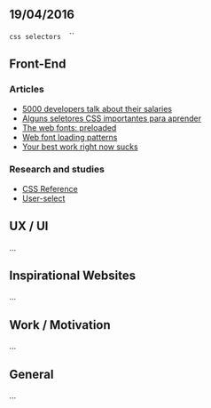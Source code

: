 19/04/2016
----------

`css selectors` `` `` ``

## Front-End

### Articles

- [5000 developers talk about their salaries](https://medium.freecodecamp.com/5-000-developers-talk-about-their-salaries-d13ddbb17fb8#.vtu6hkms9)
- [Alguns seletores CSS importantes para aprender](http://willianjusten.com.br/alguns-seletores-css-importantes-para-aprender/)
- [The web fonts: preloaded](http://www.zachleat.com/web/preload/)
- [Web font loading patterns](https://www.bramstein.com/writing/web-font-loading-patterns.html)
- [Your best work right now sucks](https://medium.com/life-learning/your-best-work-right-now-sucks-dd64bd088537#.bz82bfolr)

### Research and studies

- [CSS Reference](http://tympanus.net/codrops/css_reference)
- [User-select](https://davidwalsh.name/demo/user-select.php)

## UX / UI

...

## Inspirational Websites

...

## Work / Motivation

...

## General

...
